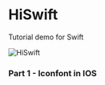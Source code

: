 HiSwift
==============

Tutorial demo for Swift

![HiSwift](http://cdn.rawgit.com/xsin/HiSwift/master/logo.png)

### Part 1 - Iconfont in IOS
